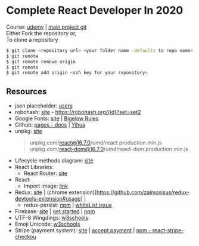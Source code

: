 # Complete React Developer In 2020

Course: [udemy](https://www.udemy.com/course/complete-react-developer-zero-to-mastery/) | [main project git](https://github.com/zhangmyihua?tab=repositories)  
  Either Fork the repository or,  
  To clone a repository
  ```bash
  $ git clone <repository url> <your folder name -defaults to repo name>
  $ git remote
  $ git remote remove origin
  $ git remote
  $ git remote add origin <ssh key for your repository>
  ```

## Resources
* json placeholder: [users](https://jsonplaceholder.typicode.com/users)
* robohash: [site](https://robohash.org/) - https://robohash.org/{id}?set=set2
* Google Fonts: [site](https://fonts.google.com/) | [Bigelow Rules](https://fonts.google.com/specimen/Bigelow+Rules?query=bigelow)
* Github: [pages - docs](https://docs.github.com/en/free-pro-team@latest/github/working-with-github-pages) | [Yihua](https://github.com/zhangmyihua?tab=repositories)
* unpkg: [site](https://unpkg.com/)
  > unpkg.com/react@16.7.0/umd/react.production.min.js  
  > unpkg.com/react-dom@16.7.0/umd/react-dom.production.min.js  
* Lifecycle methods diagram: [site](https://projects.wojtekmaj.pl/react-lifecycle-methods-diagram/)
* React Libraries:
  * React Router: [site](https://reactrouter.com/)
* React:
  * Import image: [link](https://create-react-app.dev/docs/adding-images-fonts-and-files/)
* Redux: [site](https://redux.js.org/) | (chrome extension)[https://github.com/zalmoxisus/redux-devtools-extension#usage] | 
  * redux-persist: [npm](https://www.npmjs.com/package/redux-persist) | [whiteList issue](https://github.com/rt2zz/redux-persist/issues/444)
* Firebase: [site](https://firebase.google.com/) | [get started](https://firebase.google.com/docs/web/setup?authuser=0) | [npm](https://www.npmjs.com/package/firebase)
* UTF-8 Wingdings: [w3schools](https://www.w3schools.com/charsets/ref_utf_dingbats.asp)
* Emoji Unicode: [w3schools](https://www.w3schools.com/charsets/ref_emoji.asp)
* Stripe (payment system): [site](https://stripe.com/) | [accept payment](https://stripe.com/docs/checkout/integration-builder) | [npm - react-stripe-checkou](https://www.npmjs.com/package/react-stripe-checkout)